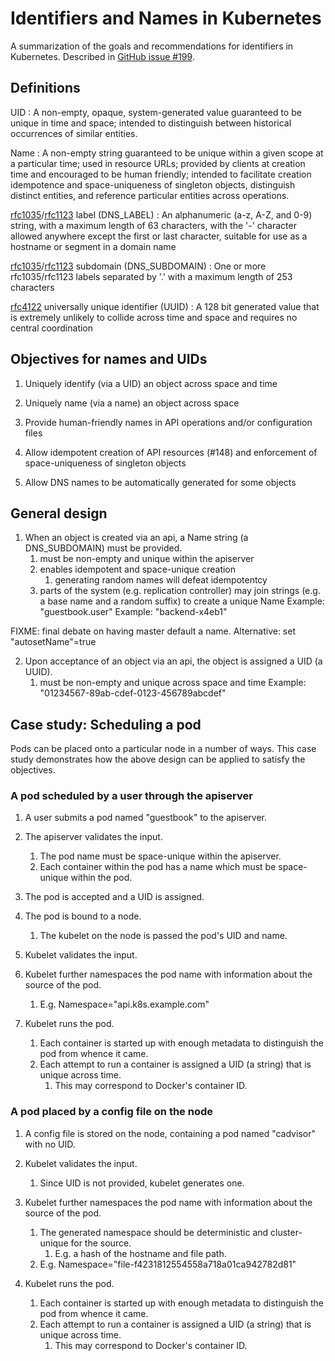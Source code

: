 # Identifiers and Names in Kubernetes

A summarization of the goals and recommendations for identifiers in Kubernetes.  Described in [GitHub issue #199](https://github.com/GoogleCloudPlatform/kubernetes/issues/199).


## Definitions

UID
: A non-empty, opaque, system-generated value guaranteed to be unique in time and space; intended to distinguish between historical occurrences of similar entities.

Name
: A non-empty string guaranteed to be unique within a given scope at a particular time; used in resource URLs; provided by clients at creation time and encouraged to be human friendly; intended to facilitate creation idempotence and space-uniqueness of singleton objects, distinguish distinct entities, and reference particular entities across operations.

[rfc1035](http://www.ietf.org/rfc/rfc1035.txt)/[rfc1123](http://www.ietf.org/rfc/rfc1123.txt) label (DNS_LABEL)
: An alphanumeric (a-z, A-Z, and 0-9) string, with a maximum length of 63 characters, with the '-' character allowed anywhere except the first or last character, suitable for use as a hostname or segment in a domain name

[rfc1035](http://www.ietf.org/rfc/rfc1035.txt)/[rfc1123](http://www.ietf.org/rfc/rfc1123.txt) subdomain (DNS_SUBDOMAIN)
: One or more rfc1035/rfc1123 labels separated by '.' with a maximum length of 253 characters

[rfc4122](http://www.ietf.org/rfc/rfc4122.txt) universally unique identifier (UUID)
: A 128 bit generated value that is extremely unlikely to collide across time and space and requires no central coordination


## Objectives for names and UIDs

1. Uniquely identify (via a UID) an object across space and time

2. Uniquely name (via a name) an object across space

3. Provide human-friendly names in API operations and/or configuration files

4. Allow idempotent creation of API resources (#148) and enforcement of space-uniqueness of singleton objects

5. Allow DNS names to be automatically generated for some objects


## General design

1. When an object is created via an api, a Name string (a DNS_SUBDOMAIN) must be provided.
   1. must be non-empty and unique within the apiserver
   2. enables idempotent and space-unique creation
      1. generating random names will defeat idempotentcy
   3. parts of the system (e.g. replication controller) may join strings (e.g. a base name and a random suffix) to create a unique Name
   Example: "guestbook.user"
   Example: "backend-x4eb1"

FIXME: final debate on having master default a name. Alternative: set "autosetName"=true

2. Upon acceptance of an object via an api, the object is assigned a UID (a UUID).
   1. must be non-empty and unique across space and time
   Example: "01234567-89ab-cdef-0123-456789abcdef"


## Case study: Scheduling a pod

Pods can be placed onto a particular node in a number of ways.  This case
study demonstrates how the above design can be applied to satisfy the
objectives.

### A pod scheduled by a user through the apiserver

1. A user submits a pod named "guestbook" to the apiserver.

2. The apiserver validates the input.
   1. The pod name must be space-unique within the apiserver.
   2. Each container within the pod has a name which must be space-unique within the pod.

3. The pod is accepted and a UID is assigned.

4. The pod is bound to a node.
   1. The kubelet on the node is passed the pod's UID and name.

5. Kubelet validates the input.

6. Kubelet further namespaces the pod name with information about the source of the pod.
   1. E.g. Namespace="api.k8s.example.com"

7. Kubelet runs the pod.
   1. Each container is started up with enough metadata to distinguish the pod from whence it came.
   2. Each attempt to run a container is assigned a UID (a string) that is unique across time.
      1. This may correspond to Docker's container ID.

### A pod placed by a config file on the node

1. A config file is stored on the node, containing a pod named "cadvisor" with no UID.

2. Kubelet validates the input.
   1. Since UID is not provided, kubelet generates one.

3. Kubelet further namespaces the pod name with information about the source of the pod.
   1. The generated namespace should be deterministic and cluster-unique for the source.
      1. E.g. a hash of the hostname and file path.
   2. E.g. Namespace="file-f4231812554558a718a01ca942782d81"

4. Kubelet runs the pod.
   1. Each container is started up with enough metadata to distinguish the pod from whence it came.
   2. Each attempt to run a container is assigned a UID (a string) that is unique across time.
      1. This may correspond to Docker's container ID.
